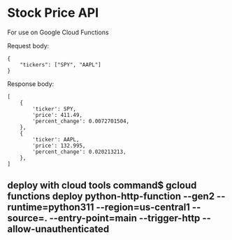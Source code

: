 # Stock Price API
For use on Google Cloud Functions

Request body:
```
{
    "tickers": ["SPY", "AAPL"]
}
```

Response body:
```
[
    {
        'ticker': SPY,
        'price': 411.49,
        'percent_change': 0.0072701504,
    },
    {
        'ticker': AAPL,
        'price': 132.995,
        'percent_change': 0.020213213,
    },
]
```

## deploy with cloud tools command$ gcloud functions deploy python-http-function --gen2 --runtime=python311 --region=us-central1 --source=. --entry-point=main --trigger-http --allow-unauthenticated
